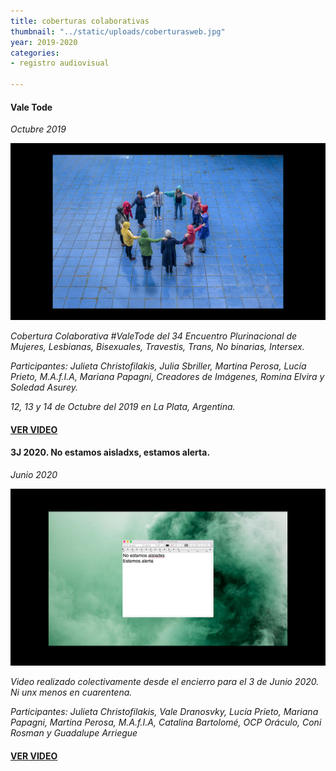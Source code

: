 ```yaml
---
title: coberturas colaborativas
thumbnail: "../static/uploads/coberturasweb.jpg"
year: 2019-2020
categories:
- registro audiovisual

---
```

#### Vale Tode

_Octubre 2019_

![](../static/uploads/coberturasweb.jpg)

_Cobertura Colaborativa #ValeTode del 34 Encuentro Plurinacional de Mujeres, Lesbianas, Bisexuales, Travestis, Trans, No binarias, Intersex._

_Participantes: Julieta Christofilakis, Julia Sbriller, Martina Perosa, Lucía Prieto, M.A.f.I.A, Mariana Papagni, Creadores de Imágenes, Romina Elvira y Soledad Asurey._

_12, 13 y 14 de Octubre del 2019 en La Plata, Argentina._

#### [VER VIDEO](https://www.instagram.com/tv/B3ziAb8FWSM/)

#### 3J 2020. No estamos aisladxs, estamos alerta.

_Junio 2020_

![](../static/uploads/coberturas2.jpg)

_Video realizado colectivamente desde el encierro para el 3 de Junio 2020. Ni unx menos en cuarentena._

_Participantes: Julieta Christofilakis, Vale Dranosvky, Lucía Prieto, Mariana Papagni, Martina Perosa, M.A.f.I.A, Catalina Bartolomé, OCP Oráculo, Coni Rosman y Guadalupe Arriegue_

#### [VER VIDEO](https://www.instagram.com/tv/CA-dC5WA7EE/)